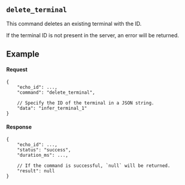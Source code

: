 #

## `delete_terminal`

This command deletes an existing terminal with the ID.

If the terminal ID is not present in the server, an error will be returned.

## Example

#### Request

```jsonc
{
    "echo_id": ...,
    "command": "delete_terminal",

    // Specify the ID of the terminal in a JSON string.
    "data": "infer_terminal_1"
}
```

#### Response

```jsonc
{
    "echo_id": ...,
    "status": "success",
    "duration_ms": ...,

    // If the command is successful, `null` will be returned.
    "result": null
}
```
